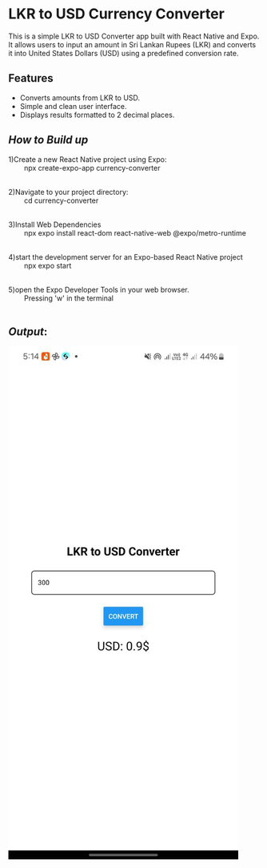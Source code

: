 # LKR to USD Currency Converter

This is a simple LKR to USD Converter app built with React Native and Expo. It allows users to input an amount in Sri Lankan Rupees (LKR) and converts it into United States Dollars (USD) using a predefined conversion rate.

## Features

- Converts amounts from LKR to USD.
- Simple and clean user interface.
- Displays results formatted to 2 decimal places.

## _**How to Build up**_ 
1)Create a new React Native project using Expo:<br>
&nbsp;&nbsp;&nbsp;&nbsp;&nbsp;&nbsp;&nbsp;&nbsp;npx create-expo-app currency-converter<br><br>

2)Navigate to your project directory:<br>
    &nbsp;&nbsp;&nbsp;&nbsp;&nbsp;&nbsp;&nbsp;&nbsp;cd currency-converter<br><br>

3)Install Web Dependencies<br>
    &nbsp;&nbsp;&nbsp;&nbsp;&nbsp;&nbsp;&nbsp;&nbsp;npx expo install react-dom react-native-web @expo/metro-runtime<br><br>

4)start the development server for an Expo-based React Native project<br>
    &nbsp;&nbsp;&nbsp;&nbsp;&nbsp;&nbsp;&nbsp;&nbsp;npx expo start<br><br>

5)open the Expo Developer Tools in your web browser.<br>
    &nbsp;&nbsp;&nbsp;&nbsp;&nbsp;&nbsp;&nbsp;&nbsp;Pressing 'w' in the terminal <br><br>

## _**Output**_:


![alt text](<1.jpg>)
